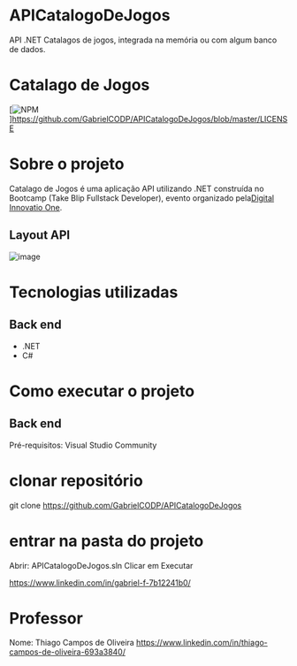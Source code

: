 # APICatalogoDeJogos
API .NET Catalagos de jogos, integrada na memória ou com algum banco de dados.

# Catalago de Jogos 
[![NPM](https://img.shields.io/npm/l/react)]https://github.com/GabrielCODP/APICatalogoDeJogos/blob/master/LICENSE

# Sobre o projeto
Catalago de Jogos é uma aplicação API utilizando .NET construída no Bootcamp (Take Blip Fullstack Developer), evento organizado pela[Digital Innovatio One](https://web.digitalinnovation.one "Site").

## Layout API
![image](https://user-images.githubusercontent.com/69729135/123185062-771e5d80-d46b-11eb-8bc4-6d912f882d14.png)

# Tecnologias utilizadas
## Back end
- .NET
- C#

# Como executar o projeto

## Back end
Pré-requisitos: Visual Studio Community

# clonar repositório
git clone https://github.com/GabrielCODP/APICatalogoDeJogos

# entrar na pasta do projeto 
Abrir: APICatalogoDeJogos.sln
Clicar em Executar

https://www.linkedin.com/in/gabriel-f-7b12241b0/

# Professor
Nome: Thiago Campos de Oliveira
https://www.linkedin.com/in/thiago-campos-de-oliveira-693a3840/

